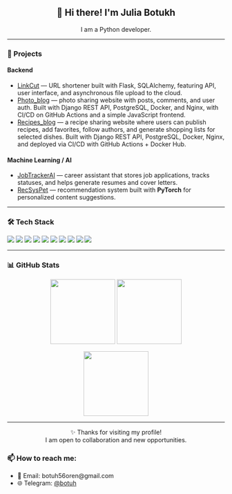 
<h2 align="center">👋 Hi there! I'm Julia Botukh</h2>

<p align="center">
I am a Python developer.<br>
</p>

<hr>

<h3>🚀 Projects</h3>

<h4>Backend</h4>
<ul>
  <li>
    <a href="https://github.com/Botukh/link_cut">LinkCut</a> — URL shortener built with Flask, SQLAlchemy, featuring API, user interface, and asynchronous file upload to the cloud.
  </li>
  <li>
    <a href="https://github.com/Botukh/photo_blog">Photo_blog</a> — photo sharing website with posts, comments, and user auth. Built with Django REST API, PostgreSQL, Docker, and Nginx, with CI/CD on GitHub Actions and a simple JavaScript frontend.
  </li>
  <li>
    <a href="https://github.com/Botukh/recipes_blog">Recipes_blog</a> — a recipe sharing website where users can publish recipes, add favorites, follow authors, and generate shopping lists for selected dishes. Built with Django REST API, PostgreSQL, Docker, Nginx, and deployed via CI/CD with GitHub Actions + Docker Hub.
  </li>
</ul>

<h4>Machine Learning / AI</h4>
<ul>
  <li>
    <a href="https://github.com/Botukh//job-tracker-ai">JobTrackerAI</a> — career assistant that stores job applications, tracks statuses, and helps generate resumes and cover letters.
  </li>
  <li>
    <a href="https://github.com/Botukh//recsys-pet">RecSysPet</a> — recommendation system built with <b>PyTorch</b> for personalized content suggestions.
  </li>
</ul>

<hr>

<h3>🛠️ Tech Stack</h3>

<p>
  <img src="https://img.shields.io/badge/Python-3776AB?style=for-the-badge&logo=python&logoColor=white" />
  <img src="https://img.shields.io/badge/Flask-000000?style=for-the-badge&logo=flask&logoColor=white" />
  <img src="https://img.shields.io/badge/Django-092E20?style=for-the-badge&logo=django&logoColor=white" />
  <img src="https://img.shields.io/badge/SQLAlchemy-CA4245?style=for-the-badge&logo=python&logoColor=white" />
  <img src="https://img.shields.io/badge/PostgreSQL-316192?style=for-the-badge&logo=postgresql&logoColor=white" />
  <img src="https://img.shields.io/badge/SQLite-003B57?style=for-the-badge&logo=sqlite&logoColor=white" />
  <img src="https://img.shields.io/badge/Docker-2496ED?style=for-the-badge&logo=docker&logoColor=white" />
  <img src="https://img.shields.io/badge/GitHub_Actions-2088FF?style=for-the-badge&logo=githubactions&logoColor=white"/>
  <img src="https://img.shields.io/badge/Nginx-009639?style=for-the-badge&logo=nginx&logoColor=white"/>
  <img src="https://img.shields.io/badge/Gunicorn-499848?style=for-the-badge&logo=gunicorn&logoColor=white"/>
</p>

<hr>

<h3>📊 GitHub Stats</h3>

<p align="center">
  <img src="https://github-readme-stats.vercel.app/api?username=Botukh&show_icons=true&theme=tokyonight" height="150"/>
  <img src="https://github-readme-stats.vercel.app/api/top-langs/?username=Botukh&layout=compact&theme=tokyonight" height="150"/>
</p>

<p align="center">
  <img src="https://streak-stats.demolab.com?user=Botukh&theme=tokyonight" height="150"/>
</p>


<hr>

<p align="center">✨ Thanks for visiting my profile!<br>
I am open to collaboration and new opportunities.</p>

<h3>📫 How to reach me:</h3>
<ul>
  <li>📧 Email: botuh56oren@gmail.com</li>
  <li>🌐 Telegram: <a href="https://t.me/botuh">@botuh</a></li>
</ul>
